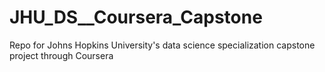 # JHU_DS__Coursera_Capstone
Repo for Johns Hopkins University's data science specialization capstone project through Coursera

